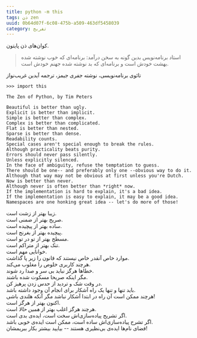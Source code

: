 ```yaml
---
title: python -m this
tags: ذن zen
uuid: 0b64d07f-6c08-475b-a509-463df5458039
category: تفریح
---
```

کوان‌های ذن پایتون.

> استاد برنامه‌نویس بدین گونه به سخن درآمد: برنامه‌ای که خوب نوشته شده بهشت خودش است و برنامه‌ای که بد نوشته شده جهنم خودش است.

تائوی برنامه‌نویسی، نوشته‌ جفری جیمز، ترجمه آیدین غریب‌نواز

~~~~
>>> import this

The Zen of Python, by Tim Peters

Beautiful is better than ugly.
Explicit is better than implicit.
Simple is better than complex.
Complex is better than complicated.
Flat is better than nested.
Sparse is better than dense.
Readability counts.
Special cases aren't special enough to break the rules.
Although practicality beats purity.
Errors should never pass silently.
Unless explicitly silenced.
In the face of ambiguity, refuse the temptation to guess.
There should be one-- and preferably only one --obvious way to do it.
Although that way may not be obvious at first unless you're Dutch.
Now is better than never.
Although never is often better than *right* now.
If the implementation is hard to explain, it's a bad idea.
If the implementation is easy to explain, it may be a good idea.
Namespaces are one honking great idea -- let's do more of those!
~~~~

زیبا بهتر از زشت است.<br>
صریح بهتر از ضمنی است.<br>
ساده بهتر از پیچیده است.<br>
پیچیده بهتر از بغرنج است.<br>
مسطح بهتر از تو در تو است.<br>
تنک بهتر از متراکم است.<br>
خوانایی مهم است.<br>
موارد خاص آنقدر خاص نیستند که قانون را زیر پا گذاشت.<br>
هرچند کاربری خلوص را مغلوب می‌کند.<br>
خطاها هرگز نباید بی سر و صدا رد شوند.<br>
مگر اینکه صریحا مسکوت شده باشند.<br>
در وقت شک و تردید از حدس زدن پرهیز کن.<br>
باید تنها و تنها یک راه آشکار برای انجام آن وجود داشته باشد.<br>
هرچند ممکن است آن راه در ابتدا آشکار نباشد مگر آنکه هلندی باشی!<br>
اکنون بهتر از هرگز است.<br>
هرچند هرگز اغلب بهتر از *همین حالا* است.<br>
اگر تشریح پیاده‌سازی‌اش سخت است، ایده‌ی بدی است.<br>
اگر تشرح پیاده‌سازی‌اش ساده است،‌ ممکن است ایده‌ی خوبی باشد.<br>
فضای نام‌ها ایده‌ی بی‌نظیری هستند -- بیایید بیشتر بکار ببریمشان!<br>

